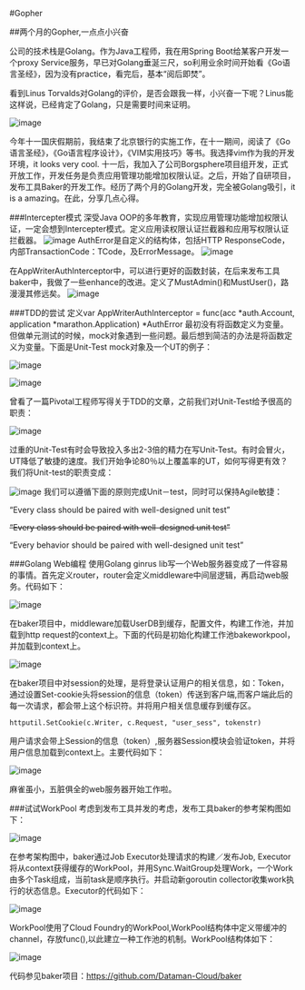 #Gopher

##两个月的Gopher,一点点小兴奋

公司的技术栈是Golang。作为Java工程师，我在用Spring Boot给某客户开发一个proxy Service服务，早已对Golang垂涎三尺，so利用业余时间开始看《Go语言圣经》，因为没有practice，看完后，基本“阅后即焚”。

看到Linus Torvalds对Golang的评价，是否会跟我一样，小兴奋一下呢？Linus能这样说，已经肯定了Golang，只是需要时间来证明。

![image](https://github.com/fanfanbj/share/blob/master/5/image/linus.png)

今年十一国庆假期前，我结束了北京银行的实施工作，在十一期间，阅读了《Go语言圣经》，《Go语言程序设计》，《VIM实用技巧》等书。我选择vim作为我的开发环境，it looks very cool. 十一后，我加入了公司Borgsphere项目组开发，正式开放工作，开发任务是负责应用管理功能增加权限认证。之后，开始了自研项目，发布工具Baker的开发工作。经历了两个月的Golang开发，完全被Golang吸引，it is a amazing。在此，分享几点心得。

###Intercepter模式
深受Java OOP的多年教育，实现应用管理功能增加权限认证，一定会想到Intercepter模式。定义应用读权限认证拦截器和应用写权限认证拦截器。
![image](https://github.com/fanfanbj/share/blob/master/5/image/AppWriterAuthInterceptor.png)
AuthError是自定义的结构体，包括HTTP ResponseCode，内部TransactionCode：TCode，及ErrorMessage。
![image](https://github.com/fanfanbj/share/blob/master/5/image/AuthError.png)

在AppWriterAuthInterceptor中，可以进行更好的函数封装，在后来发布工具baker中，我做了一些enhance的改进。定义了MustAdmin()和MustUser()，路漫漫其修远矣。
![image](https://github.com/fanfanbj/share/blob/master/5/image/user.png)

###TDD的尝试
定义var AppWriterAuthInterceptor = func(acc *auth.Account, application *marathon.Application) *AuthError 最初没有将函数定义为变量。但做单元测试的时候，mock对象遇到一些问题。最后想到简洁的办法是将函数定义为变量。下面是Unit-Test mock对象及一个UT的例子：

![image](https://github.com/fanfanbj/share/blob/master/5/image/ut-1.png)

![image](https://github.com/fanfanbj/share/blob/master/5/image/ut-2.png)

曾看了一篇Pivotal工程师写得关于TDD的文章，之前我们对Unit-Test给予很高的职责：

![image](https://github.com/fanfanbj/share/blob/master/5/image/ut-3.png)

过重的Unit-Test有时会导致投入多出2-3倍的精力在写Unit-Test。有时会冒火，UT降低了敏捷的速度。我们开始争论80％以上覆盖率的UT，如何写得更有效？
我们将Unit-test的职责变成：

![image](https://github.com/fanfanbj/share/blob/master/5/image/ut-4.png)
我们可以遵循下面的原则完成Unit－test，同时可以保持Agile敏捷：


“Every class should be paired with well-designed unit test”

~~“Every class should be paired with well-designed unit test”~~

“Every behavior should be paired with well-designed unit test”

###Golang Web编程
使用Golang ginrus lib写一个Web服务器变成了一件容易的事情。首先定义router，router会定义middleware中间层逻辑，再启动web服务。代码如下：

![image](https://github.com/fanfanbj/share/blob/master/5/image/web-1.png)

在baker项目中，middleware加载UserDB到缓存，配置文件，构建工作池，并加载到http request的context上。下面的代码是初始化构建工作池bakeworkpool，并加载到context上。

![image](https://github.com/fanfanbj/share/blob/master/5/image/web-2.png)

在baker项目中对session的处理，是将登录认证用户的相关信息，如：Token，通过设置Set-cookie头将session的信息（token）传送到客户端,而客户端此后的每一次请求，都会带上这个标识符。并将用户相关信息缓存到缓存区。

	httputil.SetCookie(c.Writer, c.Request, "user_sess", tokenstr)
	
用户请求会带上Session的信息（token）,服务器Session模块会验证token，并将用户信息加载到context上。主要代码如下：

![image](https://github.com/fanfanbj/share/blob/master/5/image/web-3.png)

麻雀虽小，五脏俱全的web服务器开始工作啦。
	
###试试WorkPool
考虑到发布工具并发的考虑，发布工具baker的参考架构图如下：

![image](https://github.com/fanfanbj/share/blob/master/5/image/baker.jpg)

在参考架构图中，baker通过Job Executor处理请求的构建／发布Job, Executor将从context获得缓存的WorkPool，并用Sync.WaitGroup处理Work，一个Work由多个Task组成，当前task是顺序执行。并启动新goroutin collector收集work执行的状态信息。Executor的代码如下：

![image](https://github.com/fanfanbj/share/blob/master/5/image/workpool-2.png)


WorkPool使用了Cloud Foundry的WorkPool,WorkPool结构体中定义带缓冲的channel，存放func(),以此建立一种工作池的机制。WorkPool结构体如下：

![image](https://github.com/fanfanbj/share/blob/master/5/image/workpool-1.png)

代码参见baker项目：https://github.com/Dataman-Cloud/baker



